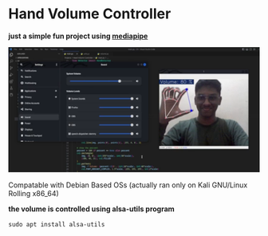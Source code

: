 # Hand Volume Controller

__just a simple fun project using [mediapipe](https://pypi.org/project/mediapipe/)__

<img src="https://github.com/rohit-krish/Hand_Volume_Controller/blob/main/example.png">

Compatable with Debian Based OSs (actually ran only on Kali GNU/Linux Rolling x86_64)

**the volume is controlled using alsa-utils program**
```
sudo apt install alsa-utils
```
